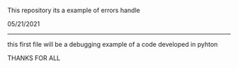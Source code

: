 
This repository its a example of errors handle

05/21/2021 

----------------------------------------------------------------------------

this first file will be a debugging example of a code developed in pyhton



THANKS FOR ALL

